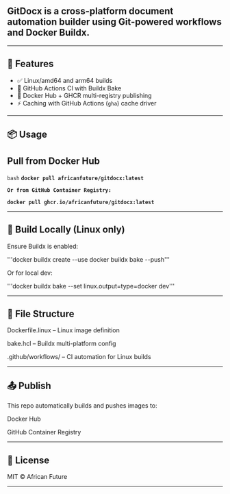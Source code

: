 ## GitDocx is a cross-platform document automation builder using Git-powered workflows and Docker Buildx.

---

## 🚀 Features

- ✅ Linux/amd64 and arm64 builds
- 🔁 GitHub Actions CI with Buildx Bake
- 🐋 Docker Hub + GHCR multi-registry publishing
- ⚡ Caching with GitHub Actions (`gha`) cache driver

---

## 📦 Usage

## Pull from Docker Hub

```bash```
**```docker pull africanfuture/gitdocx:latest```**

**```Or from GitHub Container Registry:```**

**```docker pull ghcr.io/africanfuture/gitdocx:latest```**


---



## 🔧 Build Locally (Linux only)

Ensure Buildx is enabled:

'''docker buildx create --use
docker buildx bake --push'''

Or for local dev:

'''docker buildx bake --set linux.output=type=docker dev'''

---



## 📁 File Structure

Dockerfile.linux – Linux image definition

bake.hcl – Buildx multi-platform config

.github/workflows/ – CI automation for Linux builds

---


## 📤 Publish

This repo automatically builds and pushes images to:

Docker Hub

GitHub Container Registry

---


## 📜 License

MIT © African Future

---



